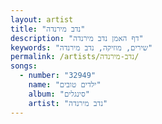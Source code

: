 ```yaml
---
layout: artist
title: "נדב מירנדה"
description: "דף האמן נדב מירנדה"
keywords: "שירים, מוזיקה, נדב מירנדה"
permalink: /artists/נדב-מירנדה/
songs:
  - number: "32949"
    name: "ילדים טובים"
    album: "סינגלים"
    artist: "נדב מירנדה"
---
```

